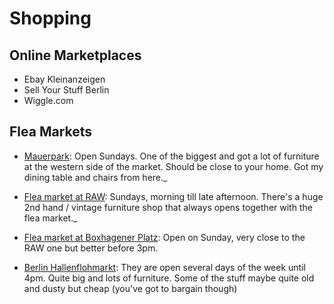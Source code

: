 # Shopping

## Online Marketplaces

* Ebay Kleinanzeigen
* Sell Your Stuff Berlin
* Wiggle.com

## Flea Markets

* [Mauerpark](https://goo.gl/6wioq7): Open Sundays. One of the biggest and got a lot of furniture at the western side of the market. Should be close to your home. Got my dining table and chairs from here._

* [Flea market at RAW](https://goo.gl/rXnRbA): Sundays, morning till late afternoon. There's a huge 2nd hand / vintage furniture shop that always opens together with the flea market._

* [Flea market at Boxhagener Platz](https://goo.gl/maps/ZUcd6NweQZF2): Open on Sunday, very close to the RAW one but better before 3pm.

* [Berlin Hallenflohmarkt](https://goo.gl/7cfQWc): They are open several days of the week until 4pm. Quite big and lots of furniture. Some of the stuff maybe quite old and dusty but cheap (you've got to bargain though)
